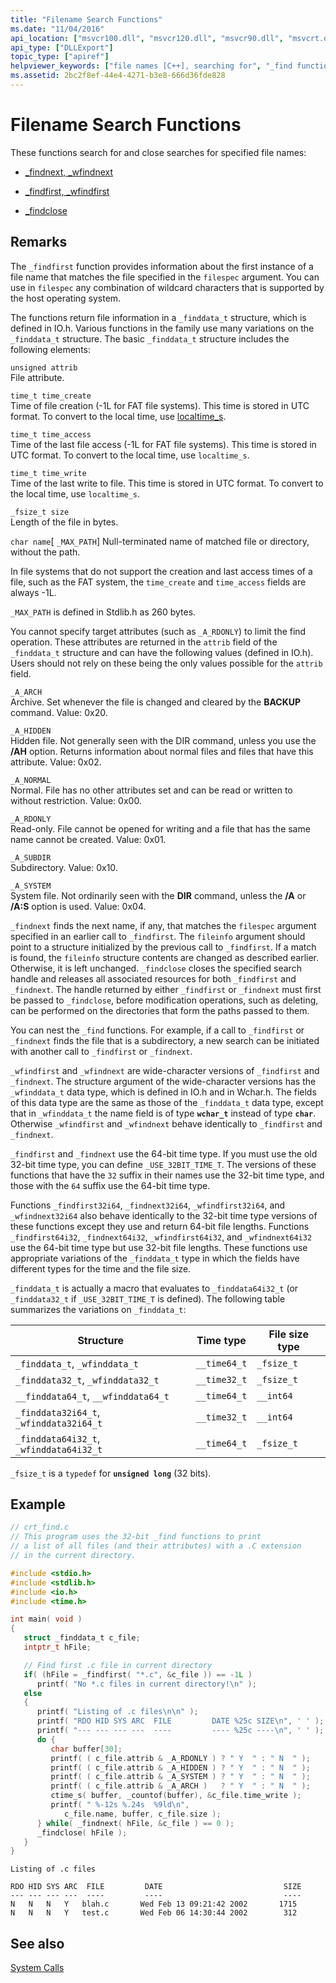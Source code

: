 ```yaml
---
title: "Filename Search Functions"
ms.date: "11/04/2016"
api_location: ["msvcr100.dll", "msvcr120.dll", "msvcr90.dll", "msvcrt.dll", "msvcr80.dll", "msvcr110.dll", "msvcr110_clr0400.dll"]
api_type: ["DLLExport"]
topic_type: ["apiref"]
helpviewer_keywords: ["file names [C++], searching for", "_find function", "wfind function", "find function", "_wfind function"]
ms.assetid: 2bc2f8ef-44e4-4271-b3e8-666d36fde828
---
```

# Filename Search Functions

These functions search for and close searches for specified file names:

- [_findnext, _wfindnext](../c-runtime-library/reference/findnext-functions.md)

- [_findfirst, _wfindfirst](../c-runtime-library/reference/findfirst-functions.md)

- [_findclose](../c-runtime-library/reference/findclose.md)

## Remarks

The `_findfirst` function provides information about the first instance of a file name that matches the file specified in the `filespec` argument. You can use in `filespec` any combination of wildcard characters that is supported by the host operating system.

The functions return file information in a `_finddata_t` structure, which is defined in IO.h. Various functions in the family use many variations on the `_finddata_t` structure. The basic `_finddata_t` structure includes the following elements:

`unsigned attrib`<br/>
File attribute.

`time_t time_create`<br/>
Time of file creation (-1L for FAT file systems). This time is stored in UTC format. To convert to the local time, use [localtime_s](../c-runtime-library/reference/localtime-s-localtime32-s-localtime64-s.md).

`time_t time_access`<br/>
Time of the last file access (-1L for FAT file systems). This time is stored in UTC format. To convert to the local time, use `localtime_s`.

`time_t time_write`<br/>
Time of the last write to file. This time is stored in UTC format. To convert to the local time, use `localtime_s`.

`_fsize_t size`<br/>
Length of the file in bytes.

`char name`[ `_MAX_PATH`]
Null-terminated name of matched file or directory, without the path.

In file systems that do not support the creation and last access times of a file, such as the FAT system, the `time_create` and `time_access` fields are always -1L.

`_MAX_PATH` is defined in Stdlib.h as 260 bytes.

You cannot specify target attributes (such as `_A_RDONLY`) to limit the find operation. These attributes are returned in the `attrib` field of the `_finddata_t` structure and can have the following values (defined in IO.h). Users should not rely on these being the only values possible for the `attrib` field.

`_A_ARCH`<br/>
Archive. Set whenever the file is changed and cleared by the **BACKUP** command. Value: 0x20.

`_A_HIDDEN`<br/>
Hidden file. Not generally seen with the DIR command, unless you use the **/AH** option. Returns information about normal files and files that have this attribute. Value: 0x02.

`_A_NORMAL`<br/>
Normal. File has no other attributes set and can be read or written to without restriction. Value: 0x00.

`_A_RDONLY`<br/>
Read-only. File cannot be opened for writing and a file that has the same name cannot be created. Value: 0x01.

`_A_SUBDIR`<br/>
Subdirectory. Value: 0x10.

`_A_SYSTEM`<br/>
System file. Not ordinarily seen with the **DIR** command, unless the **/A** or **/A:S** option is used. Value: 0x04.

`_findnext` finds the next name, if any, that matches the `filespec` argument specified in an earlier call to `_findfirst`. The `fileinfo` argument should point to a structure initialized by the previous call to `_findfirst`. If a match is found, the `fileinfo` structure contents are changed as described earlier. Otherwise, it is left unchanged. `_findclose` closes the specified search handle and releases all associated resources for both `_findfirst` and `_findnext`. The handle returned by either `_findfirst` or `_findnext` must first be passed to `_findclose`, before modification operations, such as deleting, can be performed on the directories that form the paths passed to them.

You can nest the `_find` functions. For example, if a call to `_findfirst` or `_findnext` finds the file that is a subdirectory, a new search can be initiated with another call to `_findfirst` or `_findnext`.

`_wfindfirst` and `_wfindnext` are wide-character versions of `_findfirst` and `_findnext`. The structure argument of the wide-character versions has the `_wfinddata_t` data type, which is defined in IO.h and in Wchar.h. The fields of this data type are the same as those of the `_finddata_t` data type, except that in `_wfinddata_t` the name field is of type **`wchar_t`** instead of type **`char`**. Otherwise `_wfindfirst` and `_wfindnext` behave identically to `_findfirst` and `_findnext`.

`_findfirst` and `_findnext` use the 64-bit time type. If you must use the old 32-bit time type, you can define `_USE_32BIT_TIME_T`. The versions of these functions that have the `32` suffix in their names use the 32-bit time type, and those with the `64` suffix use the 64-bit time type.

Functions `_findfirst32i64`, `_findnext32i64`, `_wfindfirst32i64`, and `_wfindnext32i64` also behave identically to the 32-bit time type versions of these functions except they use and return 64-bit file lengths. Functions `_findfirst64i32`, `_findnext64i32`, `_wfindfirst64i32`, and `_wfindnext64i32` use the 64-bit time type but use 32-bit file lengths. These functions use appropriate variations of the `_finddata_t` type in which the fields have different types for the time and the file size.

`_finddata_t` is actually a macro that evaluates to `_finddata64i32_t` (or `_finddata32_t` if `_USE_32BIT_TIME_T` is defined). The following table summarizes the variations on `_finddata_t`:

|Structure|Time type|File size type|
|---------------|---------------|--------------------|
|`_finddata_t`, `_wfinddata_t`|`__time64_t`|`_fsize_t`|
|`_finddata32_t`, `_wfinddata32_t`|`__time32_t`|`_fsize_t`|
|`__finddata64_t`, `__wfinddata64_t`|`__time64_t`|`__int64`|
|`_finddata32i64_t`, `_wfinddata32i64_t`|`__time32_t`|`__int64`|
|`_finddata64i32_t`, `_wfinddata64i32_t`|`__time64_t`|`_fsize_t`|

`_fsize_t` is a `typedef` for **`unsigned long`** (32 bits).

## Example

```c
// crt_find.c
// This program uses the 32-bit _find functions to print
// a list of all files (and their attributes) with a .C extension
// in the current directory.

#include <stdio.h>
#include <stdlib.h>
#include <io.h>
#include <time.h>

int main( void )
{
   struct _finddata_t c_file;
   intptr_t hFile;

   // Find first .c file in current directory
   if( (hFile = _findfirst( "*.c", &c_file )) == -1L )
      printf( "No *.c files in current directory!\n" );
   else
   {
      printf( "Listing of .c files\n\n" );
      printf( "RDO HID SYS ARC  FILE         DATE %25c SIZE\n", ' ' );
      printf( "--- --- --- ---  ----         ---- %25c ----\n", ' ' );
      do {
         char buffer[30];
         printf( ( c_file.attrib & _A_RDONLY ) ? " Y  " : " N  " );
         printf( ( c_file.attrib & _A_HIDDEN ) ? " Y  " : " N  " );
         printf( ( c_file.attrib & _A_SYSTEM ) ? " Y  " : " N  " );
         printf( ( c_file.attrib & _A_ARCH )   ? " Y  " : " N  " );
         ctime_s( buffer, _countof(buffer), &c_file.time_write );
         printf( " %-12s %.24s  %9ld\n",
            c_file.name, buffer, c_file.size );
      } while( _findnext( hFile, &c_file ) == 0 );
      _findclose( hFile );
   }
}
```

```Output
Listing of .c files

RDO HID SYS ARC  FILE         DATE                           SIZE
--- --- --- ---  ----         ----                           ----
N   N   N   Y   blah.c       Wed Feb 13 09:21:42 2002       1715
N   N   N   Y   test.c       Wed Feb 06 14:30:44 2002        312
```

## See also

[System Calls](../c-runtime-library/system-calls.md)
